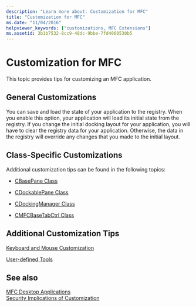 ```yaml
---
description: "Learn more about: Customization for MFC"
title: "Customization for MFC"
ms.date: "11/04/2016"
helpviewer_keywords: ["customizations, MFC Extensions"]
ms.assetid: 3b1b7532-8cc9-48dc-9bbe-7fd4060530b5
---
```

# Customization for MFC

This topic provides tips for customizing an MFC application.

## General Customizations

You can save and load the state of your application to the registry. When you enable this option, your application will load its initial state from the registry. If you change the initial docking layout for your application, you will have to clear the registry data for your application. Otherwise, the data in the registry will override any changes that you made to the initial layout.

## Class-Specific Customizations

Additional customization tips can be found in the following topics:

- [CBasePane Class](reference/cbasepane-class.md)

- [CDockablePane Class](reference/cdockablepane-class.md)

- [CDockingManager Class](reference/cdockingmanager-class.md)

- [CMFCBaseTabCtrl Class](reference/cmfcbasetabctrl-class.md)

## Additional Customization Tips

[Keyboard and Mouse Customization](keyboard-and-mouse-customization.md)

[User-defined Tools](user-defined-tools.md)

## See also

[MFC Desktop Applications](mfc-desktop-applications.md)<br/>
[Security Implications of Customization](security-implications-of-customization.md)
